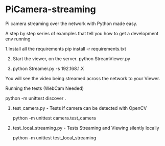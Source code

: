 # PiCamera-streaming
Pi camera streaming over the network with Python made easy.


A step by step series of examples that tell you how to get a development env running

1.Install all the requirements
pip install -r requirements.txt

2. Start the viewer, on the server.
python StreamViewer.py

3. python Streamer.py -s 192.168.1.X


You will see the video being streamed across the network to your Viewer.




Running the tests (WebCam Needed)

python -m unittest discover .



1. test_camera.py - Tests if camera can be detected with OpenCV

    python -m unittest camera.test_camera

2. test_local_streaming.py - Tests Streaming and Viewing silently locally

   python -m unittest test_local_streaming


